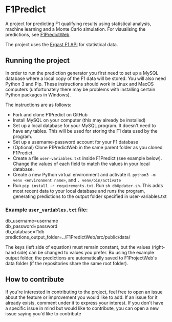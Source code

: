 # F1Predict

A project for predicting F1 qualifying results using statistical analysis, machine learning and a Monte Carlo simulation. For visualising the predictions, see [F1PredictWeb](https://github.com/villekuosmanen/F1PredictWeb).

The project uses the [Ergast F1 API](https://ergast.com/mrd/) for statistical data.

## Running the project

In order to run the prediction generator you first need to set up a MySQL database where a local copy of the F1 data will be stored. You will also need Python 3 and Pip. These instructions should work in Linux and MacOS computers (unfortunately there may be problems with installing certain Python packages in Windows).

The instructions are as follows:
- Fork and clone F1Predict on GitHub
- Install MySQL on your computer (this may already be installed)
- Set up a local database for your MySQL program. It doesn't need to have any tables. This will be used for storing the F1 data used by the program.
- Set up a username-password account for your F1 database
- (Optional) Clone F1PredictWeb in the same parent folder as you cloned F1Predict.
- Create a file `user-variables.txt` inside F1Predict (see example below). Change the values of each field to match the values in your local database.
- Create a new Python virtual environment and activate it. `python3 -m venv <environment name>`, and `. venv/bin/activate`
- Run `pip install -r requirements.txt`.
Run `sh dbUpdater.sh`. This adds most recent data to your local database and runs the program, generating predictions to the output folder specified in user-variables.txt

### Example `user_variables.txt` file:
db_username=username  
db_password=password  
db_database=f1db  
predictions_output_folder=../F1PredictWeb/src/public/data/

The keys (left side of equation) must remain constant, but the values (right-hand side) can be changed to values you prefer. Bu using the example output folder, the predictions are automatically saved to F1ProjectWeb's data folder (if the repositories share the same root folder).

## How to contribute

If you're interested in contributing to the project, feel free to open an issue about the feature or improvement you would like to add. If an issue for it already exists, comment under it to express your interest. If you don't have a specific issue in mind but would like to contribute, you can open a new issue saying you'd like to contribute
